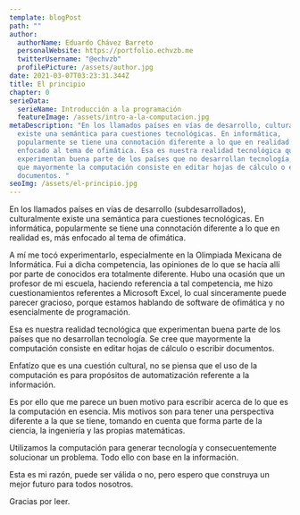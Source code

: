 ```yaml
---
template: blogPost
path: ""
author:
  authorName: Eduardo Chávez Barreto
  personalWebsite: https://portfolio.echvzb.me
  twitterUsername: "@echvzb"
  profilePicture: /assets/author.jpg
date: 2021-03-07T03:23:31.344Z
title: El principio
chapter: 0
serieData:
  serieName: Introducción a la programación
  featureImage: /assets/intro-a-la-computacion.jpg
metaDescription: "En los llamados países en vías de desarrollo, culturalmente
  existe una semántica para cuestiones tecnológicas. En informática,
  popularmente se tiene una connotación diferente a lo que en realidad es, más
  enfocado al tema de ofimática. Esa es nuestra realidad tecnológica que
  experimentan buena parte de los países que no desarrollan tecnología, se cree
  que mayormente la computación consiste en editar hojas de cálculo o escribir
  documentos. "
seoImg: /assets/el-principio.jpg
---
```

En los llamados países en vías de desarrollo (subdesarrollados), culturalmente existe una semántica para cuestiones tecnológicas. En informática, popularmente se tiene una connotación diferente a lo que en realidad es, más enfocado al tema de ofimática. 

A mí me tocó experimentarlo, especialmente en la Olimpiada Mexicana de Informática. Fui a dicha competencia, las opiniones de lo que se hacía allí por parte de conocidos era totalmente diferente. Hubo una ocasión que un profesor de mi escuela, haciendo referencia a tal competencia, me hizo cuestionamientos referentes a Microsoft Excel, lo cual sinceramente puede parecer gracioso, porque estamos hablando de software de ofimática y no esencialmente de programación.

Esa es nuestra realidad tecnológica que experimentan buena parte de los países que no desarrollan tecnología. Se cree que mayormente la computación consiste en editar hojas de cálculo o escribir documentos. 

Enfatízo que es una cuestión cultural, no se piensa que el uso de la computación es para propósitos de automatización referente a la información. 

Es por ello que me parece un buen motivo para escribir acerca de lo que es la computación en esencia. Mis motivos son para tener una perspectiva diferente a la que se tiene, tomando en cuenta que forma parte de la ciencia, la ingeniería y las propias matemáticas.

Utilizamos la computación para generar tecnología y consecuentemente solucionar un problema. Todo ello con base en la información.

Esta es mi razón, puede ser válida o no, pero espero que construya un mejor futuro para todos nosotros.

Gracias por leer.